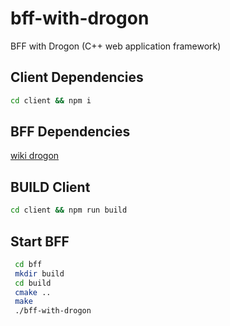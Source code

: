 # bff-with-drogon
BFF with Drogon (C++ web application framework)

## Client Dependencies
```bash
cd client && npm i
```


## BFF Dependencies
[wiki drogon](https://github.com/drogonframework/drogon/wiki/ENG-02-Installation)


## BUILD Client
```bash
cd client && npm run build
```


## Start BFF
```bash
 cd bff
 mkdir build 
 cd build
 cmake ..
 make
 ./bff-with-drogon
```

